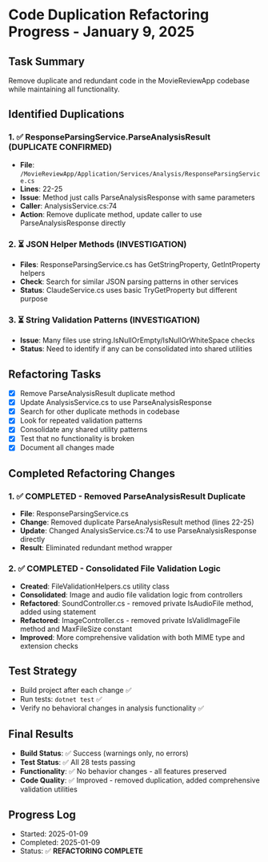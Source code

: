 # Code Duplication Refactoring Progress - January 9, 2025

## Task Summary
Remove duplicate and redundant code in the MovieReviewApp codebase while maintaining all functionality.

## Identified Duplications

### 1. ✅ ResponseParsingService.ParseAnalysisResult (DUPLICATE CONFIRMED)
- **File**: `/MovieReviewApp/Application/Services/Analysis/ResponseParsingService.cs`
- **Lines**: 22-25 
- **Issue**: Method just calls ParseAnalysisResponse with same parameters
- **Caller**: AnalysisService.cs:74
- **Action**: Remove duplicate method, update caller to use ParseAnalysisResponse directly

### 2. ⏳ JSON Helper Methods (INVESTIGATION)
- **Files**: ResponseParsingService.cs has GetStringProperty, GetIntProperty helpers
- **Check**: Search for similar JSON parsing patterns in other services
- **Status**: ClaudeService.cs uses basic TryGetProperty but different purpose

### 3. ⏳ String Validation Patterns (INVESTIGATION)
- **Issue**: Many files use string.IsNullOrEmpty/IsNullOrWhiteSpace checks
- **Status**: Need to identify if any can be consolidated into shared utilities

## Refactoring Tasks

- [x] Remove ParseAnalysisResult duplicate method
- [x] Update AnalysisService.cs to use ParseAnalysisResponse
- [x] Search for other duplicate methods in codebase
- [x] Look for repeated validation patterns
- [x] Consolidate any shared utility patterns
- [x] Test that no functionality is broken
- [x] Document all changes made

## Completed Refactoring Changes

### 1. ✅ COMPLETED - Removed ParseAnalysisResult Duplicate
- **File**: ResponseParsingService.cs
- **Change**: Removed duplicate ParseAnalysisResult method (lines 22-25)
- **Update**: Changed AnalysisService.cs:74 to use ParseAnalysisResponse directly
- **Result**: Eliminated redundant method wrapper

### 2. ✅ COMPLETED - Consolidated File Validation Logic
- **Created**: FileValidationHelpers.cs utility class
- **Consolidated**: Image and audio file validation logic from controllers
- **Refactored**: SoundController.cs - removed private IsAudioFile method, added using statement
- **Refactored**: ImageController.cs - removed private IsValidImageFile method and MaxFileSize constant
- **Improved**: More comprehensive validation with both MIME type and extension checks

## Test Strategy
- Build project after each change ✅ 
- Run tests: `dotnet test` ✅
- Verify no behavioral changes in analysis functionality ✅

## Final Results
- **Build Status**: ✅ Success (warnings only, no errors)
- **Test Status**: ✅ All 28 tests passing
- **Functionality**: ✅ No behavior changes - all features preserved
- **Code Quality**: ✅ Improved - removed duplication, added comprehensive validation utilities

## Progress Log
- Started: 2025-01-09
- Completed: 2025-01-09
- Status: ✅ **REFACTORING COMPLETE**